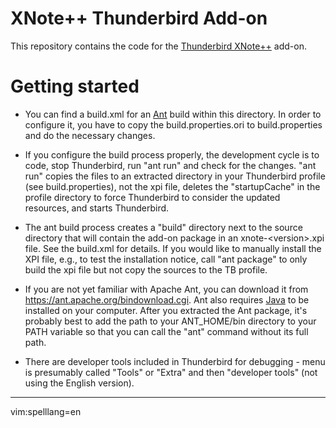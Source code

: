 # XNote++ Thunderbird Add-on

This repository contains the code for the [Thunderbird 
XNote++](https://addons.thunderbird.net/en-US/thunderbird/addon/xnotepp/) 
add-on.

# Getting started

* You can find a build.xml for an [Ant](https://ant.apache.org/) build within 
  this directory. In order to configure it, you have to copy the 
  build.properties.ori to build.properties and do the necessary changes.

* If you configure the build process properly, the development cycle is to code, 
  stop Thunderbird, run "ant run" and check for the changes. "ant run" copies 
  the files to an extracted directory in your Thunderbird profile (see 
  build.properties), not the xpi file, deletes the "startupCache" in the profile 
  directory to force Thunderbird to consider the updated resources, and starts 
  Thunderbird.
 
* The ant build process creates a "build" directory next to the source directory 
  that will contain the add-on package in an xnote-&lt;version&gt;.xpi file. See 
  the build.xml for details. If you would like to manually install the XPI file, 
  e.g., to test the installation notice, call "ant package" to only build the 
  xpi file but not copy the sources to the TB profile.

* If you are not yet familiar with Apache Ant, you can download it from 
  https://ant.apache.org/bindownload.cgi. Ant also requires 
  [Java](https://jdk.java.net/java-se-ri/11) to be installed on your computer. 
  After you extracted the Ant package, it's probably best to add the path to 
  your ANT_HOME/bin directory to your PATH variable so that you can call the 
  "ant" command without its full path.

* There are developer tools included in Thunderbird for debugging - menu is 
  presumably called "Tools" or "Extra" and then "developer tools" (not using the 
  English version).

---
vim:spelllang=en
